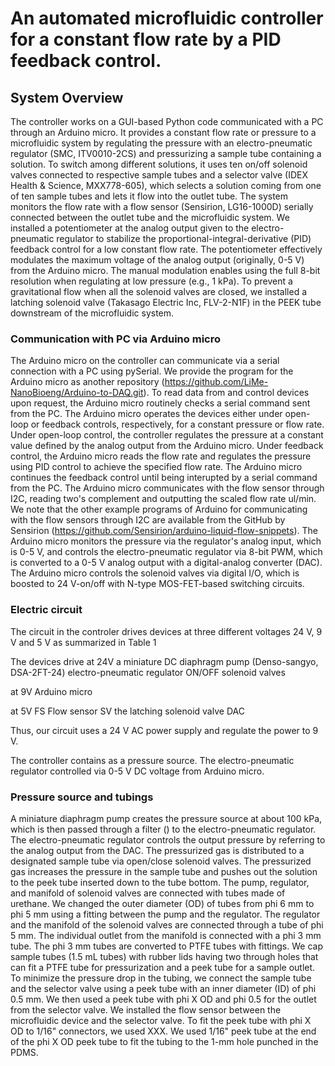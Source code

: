 
# An automated microfluidic controller for a constant flow rate by a PID feedback control.


## System Overview
The controller works on a GUI-based Python code communicated with a PC through an Arduino micro.
It provides a constant flow rate or pressure to a microfluidic system by regulating the pressure with an electro-pneumatic regulator (SMC, ITV0010-2CS) and pressurizing a sample tube containing a solution.
To switch among different solutions, it uses ten on/off solenoid valves connected to respective sample tubes and a selector valve (IDEX Health & Science, MXX778-605), which selects a solution coming from one of ten sample tubes and lets it flow into the outlet tube.
The system monitors the flow rate with a flow sensor (Sensirion, LG16-1000D) serially connected between the outlet tube and the microfluidic system.
We installed a potentiometer at the analog output given to the electro-pneumatic regulator to stabilize the proportional-integral-derivative (PID) feedback control for a low constant flow rate. 
The potentiometer effectively modulates the maximum voltage of the analog output (originally, 0-5 V) from the Arduino micro. The manual modulation enables using the full 8-bit resolution when regulating at low pressure (e.g., 1 kPa).
To prevent a gravitational flow when all the solenoid valves are closed, we installed a latching solenoid valve (Takasago Electric Inc, FLV-2-N1F) in the PEEK tube downstream of the microfluidic system.

### Communication with PC via Arduino micro
The Arduino micro on the controller can communicate via a serial connection with a PC using pySerial.
We provide the program for the Arduino micro as another repository (https://github.com/LiMe-NanoBioeng/Arduino-to-DAQ.git).
To read data from and control devices upon request, the Arduino micro routinely checks a serial command sent from the PC.
The Arduino micro operates the devices either under open-loop or feedback controls, respectively, for a constant pressure or flow rate.
Under open-loop control, the controller regulates the pressure at a constant value defined by the analog output from the Arduino micro.
Under feedback control, the Arduino micro reads the flow rate and regulates the pressure using PID control to achieve the specified flow rate.
The Arduino micro continues the feedback control until being interupted by a serial command from the PC.
The Arduino micro communicates with the flow sensor through I2C, reading two's complement and outputting the scaled flow rate ul/min.
We note that the other example programs of Arduino for communicating with the flow sensors through I2C are available from the GitHub by Sensirion (https://github.com/Sensirion/arduino-liquid-flow-snippets).
The Arduino micro monitors the pressure via the regulator's analog input, which is 0-5 V, and controls the electro-pneumatic regulator via 8-bit PWM, which is converted to a 0-5 V analog output with a digital-analog converter (DAC).
The Arduino micro controls the solenoid valves via digital I/O, which is boosted to 24 V-on/off with N-type MOS-FET-based switching circuits.

### Electric circuit
The circuit in the controler drives devices at three different voltages 24 V, 9 V and 5 V as summarized in Table 1

The devices drive
at 24V
a miniature DC diaphragm pump (Denso-sangyo, DSA-2FT-24)
electro-pneumatic regulator
ON/OFF solenoid valves

at 9V
Arduino micro

at 5V
FS Flow sensor
SV the latching solenoid valve
DAC

Thus, our circuit uses a 24 V AC power supply and regulate the power to 9 V. 

The controller contains  as a pressure source.
The electro-pneumatic regulator controlled via 0-5 V DC voltage from Arduino micro.


### Pressure source and tubings
A miniature diaphragm pump creates the pressure source at about 100 kPa, which is then passed through a filter () to the electro-pneumatic regulator.
The electro-pneumatic regulator controls the output pressure by referring to the analog output from the DAC.
The pressurized gas is distributed to a designated sample tube via open/close solenoid valves.
The pressurized gas increases the pressure in the sample tube and pushes out the solution to the peek tube inserted down to the tube bottom.
The pump, regulator, and manifold of solenoid valves are connected with tubes made of urethane.
We changed the outer diameter (OD) of tubes from phi 6 mm to phi 5 mm using a fitting between the pump and the regulator.
The regulator and the manifold of the solenoid valves are connected through a tube of phi 5 mm.
The individual outlet from the manifold is connected with a phi 3 mm tube.
The phi 3 mm tubes are converted to PTFE tubes with fittings.
We cap sample tubes (1.5 mL tubes) with rubber lids having two through holes that can fit a PTFE tube for pressurization and a peek tube for a sample outlet.
To minimize the pressure drop in the tubing, we connect the sample tube and the selector valve using a peek tube with an inner diameter (ID) of phi 0.5 mm.
We then used a peek tube with phi X OD and phi 0.5 for the outlet from the selector valve.
We installed the flow sensor between the microfluidic device and the selector valve.
To fit the peek tube with phi X OD to 1/16" connectors, we used XXX.
We used 1/16" peek tube at the end of the phi X OD peek tube to fit the tubing to the 1-mm hole punched in the PDMS.



